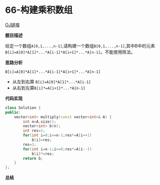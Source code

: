 # 66-构建乘积数组

[OJ链接](https://www.nowcoder.com/practice/94a4d381a68b47b7a8bed86f2975db46?tpId=13&tqId=11204&tPage=3&rp=1&ru=%2Fta%2Fcoding-interviews&qru=%2Fta%2Fcoding-interviews%2Fquestion-ranking)

**题目描述**

给定一个数组`A[0,1,...,n-1]`,请构建一个数组`B[0,1,...,n-1]`,其中B中的元素`B[i]=A[0]*A[1]*...*A[i-1]*A[i+1]*...*A[n-1]`。不能使用除法。

**思路分析**

`B[i]=A[0]*A[1]*...*A[i-1]*A[i+1]*...*A[n-1]`

* 从左到右算 `B[i]=A[0]*A[1]*...*A[i-1]`
* 从右到左算`B[i]*=A[i+1]*...*A[n-1]`

**代码实现**

```c++
class Solution {
public:
    vector<int> multiply(const vector<int>& A) {
        int n=A.size();
        vector<int> b(n);
        int res=1;
        for(int i=0;i<=n-1;res*=A[i++])
            b[i]=res;
        res=1;
        for(int i=n-1;i>=0;res*=A[i--])
            b[i]*=res;
        return b;
    }
};
```

**总结**



